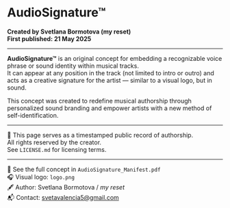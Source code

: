 # AudioSignature™

**Created by Svetlana Bormotova (my reset)**  
**First published: 21 May 2025**

---

**AudioSignature™** is an original concept for embedding a recognizable voice phrase or sound identity within musical tracks.  
It can appear at any position in the track (not limited to intro or outro) and acts as a creative signature for the artist — similar to a visual logo, but in sound.

This concept was created to redefine musical authorship through personalized sound branding and empower artists with a new method of self-identification.

---

🔐 This page serves as a timestamped public record of authorship.  
All rights reserved by the creator.  
See `LICENSE.md` for licensing terms.

---

📎 See the full concept in `AudioSignature_Manifest.pdf`  
🎧 Visual logo: `logo.png`  
🖋 Author: Svetlana Bormotova / *my reset*  
📬 Contact: svetavalencia5@gmail.com
